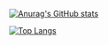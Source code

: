 [![Anurag's GitHub stats](https://github-readme-stats.vercel.app/api?username=FeeeLyX&count_private=true&show_icons=true&theme=gotham)](https://github.com/anuraghazra/github-readme-stats)

[![Top Langs](https://github-readme-stats.vercel.app/api/top-langs/?username=FeeeLyX&langs_count=5&exclude_repo=SoMRS_lab1,SoMRS_lab2,SoMRS_lab3,SoMRS_lab4&theme=gotham)](https://github.com/anuraghazra/github-readme-stats)

<!--
**FeeeLyX/FeeeLyX** is a ✨ _special_ ✨ repository because its `README.md` (this file) appears on your GitHub profile.

Here are some ideas to get you started:

- 🔭 I’m currently working on ...
- 🌱 I’m currently learning ...
- 👯 I’m looking to collaborate on ...
- 🤔 I’m looking for help with ...
- 💬 Ask me about ...
- 📫 How to reach me: ...
- 😄 Pronouns: ...
- ⚡ Fun fact: ...
-->
